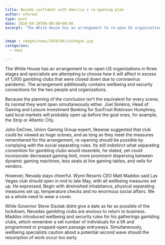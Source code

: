 ```yaml
---
title: Nevada confident with America s re-opening plan
author: xforeal 
type: post
date: 2020-04-20T00:00:00+00:00
excerpt: 'The White House has an arrangement to re-open US organizations in three stages and specialists are attempting to choose how it will affect in excess of 1,000 club that were closed down due to coronavirus pandemic '


image : images/news/2020/04/LasVegas.jpg
categories:
  - news

---
```

The White House has an arrangement to re-open US organizations in three stages and specialists are attempting to choose how it will affect in excess of 1,000 gambling clubs that were closed down due to coronavirus pandemic. The arrangement additionally contains wellbeing and security conventions for the two people and organizations. 

Because the planning of the conclusion isn&#8217;t the equivalent for every scene, its normal they wont open simultaneously either. Joel Simkins, Head of Gaming and Leisure Investment Banking for SunTrust Robinson Humphrey, said local markets will probably open up before the goal ones, for example, the Strip or Atlantic City. 

John DeCree, Union Gaming Group expert, likewise suggested that club could be viewed as huge scenes, and as long as they meet the measures remembered for the arrangement, re-opening should be possible by complying with the social separating rules. Its still indistinct what separating convention for gambling clubs would resemble, he stated, yet could incorporate decreased gaming limit, more prominent dispersing between dynamic gaming machines, less seats at live gaming tables, and veils for vendors. 

However, Nevada stays cheerful. Wynn Resorts CEO Matt Maddox said Las Vegas club should open in mid to late May, with all wellbeing measures set up. He expressed, Begin with diminished inhabitance, physical separating measures set up, temperature checks and no enormous social affairs. We as a whole need to wear a cover. 

While Governor Steve Sisolak didnt give a date as far as possible of the lockdown, Nevadas gambling clubs are anxious to return to business. Maddox introduced wellbeing and security rules for his gatherings gambling clubs, which remember a set number of individuals for a lift and programmed or propped-open passage entryways. Simultaneously, wellbeing specialists caution about a potential second wave should the resumption of work occur too early.
